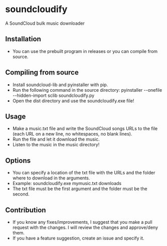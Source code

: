 # soundcloudify
A SoundCloud bulk music downloader

## Installation
 - You can use the prebuilt program in releases or you can compile from source.

## Compiling from source
 - Install soundcloud-lib and pyinstaller with pip.
 - Run the following command in the source directory: pyinstaller --onefile --hidden-import sclib soundcloudify.py
 - Open the dist directory and use the soundcloudify.exe file!

## Usage
 - Make a music.txt file and write the SoundCloud songs URLs to the file (each URL on a new line, no whitespaces, no blank lines).
 - Run the file and let it download the music.
 - Listen to the music in the music directory!

## Options
 - You can specify a location of the txt file with the URLs and the folder where to download in the arguments.
 - Example: soundcloudify.exe mymusic.txt downloads
 - The txt file must be the first argument and the folder must be the second.

## Contribution
 - If you know any fixes/improvements, I suggest that you make a pull request with the changes. I will review the changes and approve/deny them.
 - If you have a feature suggestion, create an issue and specify it.
